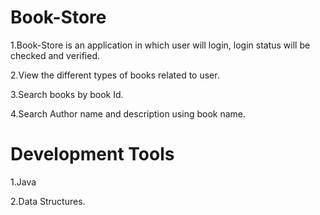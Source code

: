 # Book-Store

1.Book-Store is an application in which user will login, login status will be checked and verified.

2.View the different types of books related to user. 

3.Search books by book Id.

4.Search Author name and description using book name.


# Development Tools

1.Java 

2.Data Structures. 
